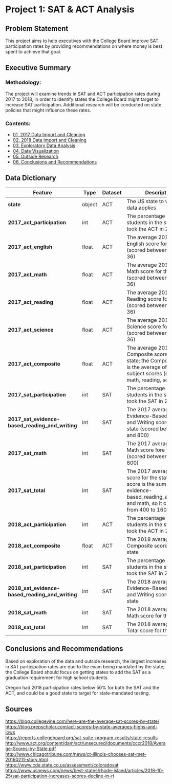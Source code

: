# Project 1: SAT & ACT Analysis

## Problem Statement

This project aims to help executives with the College Board improve SAT participation rates by providing recommendations on where money is best spent to achieve that goal.

## Executive Summary
### Methodology:
The project will examine trends in SAT and ACT participation rates during 2017 to 2018, in order to identify states the College Board might target to increase SAT participation.
Additional research will be conducted on state policies that might influence these rates.

### Contents:
- [01. 2017 Data Import and Cleaning](https://github.com/kevinacrystal/SAT_ACT_Analysis/blob/master/code/2017%20Data%20Import%20and%20Cleaning.ipynb)
- [02. 2018 Data Import and Cleaning](https://github.com/kevinacrystal/SAT_ACT_Analysis/blob/master/code/2018%20Data%20Import%20and%20Cleaning.ipynb)
- [03. Exploratory Data Analysis](https://github.com/kevinacrystal/SAT_ACT_Analysis/blob/master/code/Exploratory%20Data%20Analysis.ipynb)
- [04. Data Visualization](https://github.com/kevinacrystal/SAT_ACT_Analysis/blob/master/code/Data%20Visualization.ipynb)
- [05. Outside Research](https://github.com/kevinacrystal/SAT_ACT_Analysis/blob/master/code/Outside%20Research%2C%20Conclusion%2C%20Recommendations.ipynb)
- [06. Conclusions and Recommendations](https://github.com/kevinacrystal/SAT_ACT_Analysis/blob/master/code/Outside%20Research%2C%20Conclusion%2C%20Recommendations.ipynb)

## Data Dictionary
|Feature|Type|Dataset|Description|
|---|---|---|---|
|**state**|object|ACT|The US state to which the data applies| 
|**2017_act_participation**|int|ACT|The percentage of students in the state who took the ACT in 2017| 
|**2017_act_english**|float|ACT|The average 2017 ACT English score for the state (scored between 1 and 36)| 
|**2017_act_math**|float|ACT|The average 2017 ACT Math score for the state (scored between 1 and 36)| 
|**2017_act_reading**|float|ACT|The average 2017 ACT Reading score for the state (scored between 1 and 36)| 
|**2017_act_science**|float|ACT|The average 2017 ACT Science score for the state (scored between 1 and 36)|
|**2017_act_composite**|float|ACT|The average 2017 ACT Composite score for the state; the Composite score is the average of the four subject scores (enlish, math, reading, science)| 
|**2017_sat_participation**|int|SAT|The percentage of students in the state who took the SAT in 2017| 
|**2017_sat_evidence-based_reading_and_writing**|int|SAT|The 2017 average SAT Evidence-Based Reading and Writing score for the state (scored between 200 and 800)| 
|**2017_sat_math**|int|SAT|The 2017 average SAT Math score fore the state (scored between 200 and 800)| 
|**2017_sat_total**|int|SAT|The 2017 average total score for the state; total score is the sum of evidence-based_reading_and_writing and math, so it can range from 400 to 1600|
|**2018_act_participation**|int|ACT|The percentage of students in the state who took the ACT in 2018|
|**2018_act_composite**|float|ACT|The 2018 average ACT Composite score for the state|
|**2018_sat_participation**|int|SAT|The percentage of students in the state who took the SAT in 2018|
|**2018_sat_evidence-based_reading_and_writing**|int|SAT|The 2018 average SAT Evidence-Based Reading and Writing score for the state|
|**2018_sat_math**|int|SAT|The 2018 average SAT Math score for the state|
|**2018_sat_total**|int|SAT|The 2018 average SAT Total score for the state|

## Conclusions and Recommendations
Based on exploration of the data and outside research, the largest increases in SAT participation rates are due to the exam being mandated by the state; the College Board should focus on getting states to add the SAT as a graduation requirement for high school students.

Oregon had 2018 participation rates below 50% for both the SAT and the ACT, and could be a good state to target for state-mandated testing.

## Sources
https://blog.collegevine.com/here-are-the-average-sat-scores-by-state/  
https://blog.prepscholar.com/act-scores-by-state-averages-highs-and-lows  
https://reports.collegeboard.org/sat-suite-program-results/state-results  
http://www.act.org/content/dam/act/unsecured/documents/cccr2018/Average-Scores-by-State.pdf  
http://www.chicagotribune.com/news/ct-illinois-chooses-sat-met-20160211-story.html  
https://www.cde.state.co.us/assessment/coloradosat  
https://www.usnews.com/news/best-states/rhode-island/articles/2018-10-25/sat-participation-increases-scores-decline-in-ri

